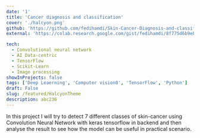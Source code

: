 ```yaml
---
date: '1'
title: 'Cancer diagnosis and classification'
cover: './halcyon.png'
github: 'https://github.com/fedihamdi/Skin-Cancer-Diagnosis-and-classification-Deep-learning-model'
external: 'https://colab.research.google.com/gist/fedihamdi/8f775d6b9eb7710b06f74ff5398485b2/skin-cancer-diagnosis-and-classification-deep-learning-model.ipynb'

tech:
  - Convolutional neural network
  - AI Data-centric
  - TensorFlow
  - Scikit-Learn
  - Image processing
showInProjects: false
tags: ['Deep Leaerning', 'Computer vision0', 'TensorFlow', 'Python']
draft: False
slug: /featured/HalcyonTheme
description: abc236
---
```


In this project I will try to detect 7 different classes of skin-cancer using Convolution Neural Network with keras tensorflow in backend and then analyse the result to see how the model can be useful in practical scenario.
